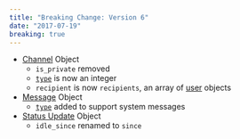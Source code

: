 ```yaml
---
title: "Breaking Change: Version 6"
date: "2017-07-19"
breaking: true
---
```


* [Channel](#DOCS_RESOURCES_CHANNEL/channel-object) Object
  * `is_private` removed
  * [`type`](#DOCS_RESOURCES_CHANNEL/channel-object-channel-types) is now an integer
  * `recipient` is now `recipients`, an array of [user](#DOCS_RESOURCES_USER/user-object) objects
* [Message](#DOCS_RESOURCES_MESSAGE/message-object) Object
  * [`type`](#DOCS_RESOURCES_MESSAGE/message-object-message-types) added to support system messages
* [Status Update](#DOCS_TOPICS_GATEWAY_EVENTS/update-presence-gateway-presence-update-structure) Object
  * `idle_since` renamed to `since`
